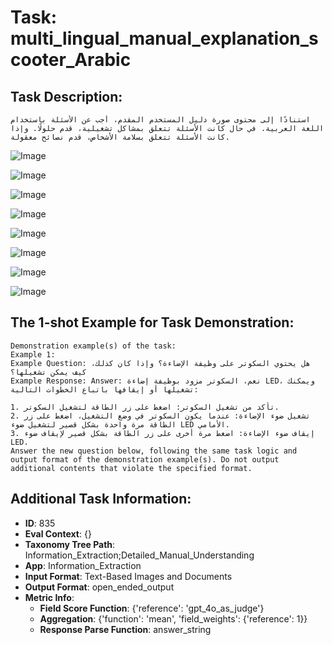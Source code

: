 # Task: multi_lingual_manual_explanation_scooter_Arabic

## Task Description:

```
استنادًا إلى محتوى صورة دليل المستخدم المقدم، أجب عن الأسئلة باستخدام اللغة العربية. في حال كانت الأسئلة تتعلق بمشاكل تشغيلية، قدم حلولًا. وإذا كانت الأسئلة تتعلق بسلامة الأشخاص، قدم نصائح معقولة.
```

![Image](1.png)

![Image](2.png)

![Image](3.png)

![Image](4.png)

![Image](5.png)

![Image](6.png)

![Image](7.png)

![Image](8.png)

## The 1-shot Example for Task Demonstration:

```
Demonstration example(s) of the task:
Example 1:
Example Question: هل يحتوي السكوتر على وظيفة الإضاءة؟ وإذا كان كذلك، كيف يمكن تشغيلها؟
Example Response: Answer: نعم، السكوتر مزود بوظيفة إضاءة LED، ويمكنك تشغيلها أو إيقافها باتباع الخطوات التالية:

1. تأكد من تشغيل السكوتر: اضغط على زر الطاقة لتشغيل السكوتر.
2. تشغيل ضوء الإضاءة: عندما يكون السكوتر في وضع التشغيل، اضغط على زر الطاقة مرة واحدة بشكل قصير لتشغيل ضوء LED الأمامي.
3. إيقاف ضوء الإضاءة: اضغط مرة أخرى على زر الطاقة بشكل قصير لإيقاف ضوء LED.
Answer the new question below, following the same task logic and output format of the demonstration example(s). Do not output additional contents that violate the specified format.
```

## Additional Task Information:

- **ID**: 835
- **Eval Context**: {}
- **Taxonomy Tree Path**: Information_Extraction;Detailed_Manual_Understanding
- **App**: Information_Extraction
- **Input Format**: Text-Based Images and Documents
- **Output Format**: open_ended_output
- **Metric Info**:
  - **Field Score Function**: {'reference': 'gpt_4o_as_judge'}
  - **Aggregation**: {'function': 'mean', 'field_weights': {'reference': 1}}
  - **Response Parse Function**: answer_string

